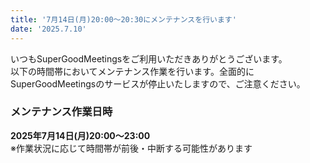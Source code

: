 ```yaml
---
title: '7月14日(月)20:00～20:30にメンテナンスを行います'
date: '2025.7.10'
---
```


いつもSuperGoodMeetingsをご利用いただきありがとうございます。<br>
以下の時間帯においてメンテナンス作業を行います。全面的にSuperGoodMeetingsのサービスが停止いたしますので、ご注意ください。

### メンテナンス作業日時
**2025年7月14日(月)20:00～23:00**<br>
※作業状況に応じて時間帯が前後・中断する可能性があります
